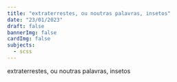 ```yaml
---
title: "extraterrestes, ou noutras palavras, insetos"
date: "23/01/2023"
draft: false
bannerImg: false
cardImg: false
subjects:
  - scss
---
```


extraterrestes, ou noutras palavras, insetos
